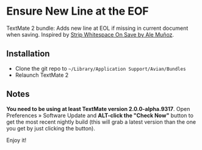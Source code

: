 # Ensure New Line at the EOF

TextMate 2 bundle: Adds new line at EOL if missing in current document when saving. Inspired by [Strip Whitespace On Save by Ale Muñoz](https://github.com/bomberstudios/Strip-Whitespace-On-Save.tmbundle).

## Installation

- Clone the git repo to  `~/Library/Application Support/Avian/Bundles`
- Relaunch TextMate 2

## Notes

**You need to be using at least TextMate version 2.0.0-alpha.9317**. Open Preferences » Software Update and **ALT-click the "Check Now"** button to get the most recent nightly build (this will grab a latest version than the one you get by just clicking the button).

Enjoy it!
